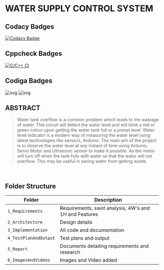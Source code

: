 # **WATER SUPPLY CONTROL SYSTEM**

## Codacy Badges
[![Codacy Badge](https://app.codacy.com/project/badge/Grade/2afbb34aeb2d44c39a5b9e3aad09ee71)](https://www.codacy.com/gh/Anushri-Daryapurkar/M2-EmbSys/dashboard?utm_source=github.com&amp;utm_medium=referral&amp;utm_content=Anushri-Daryapurkar/M2-EmbSys&amp;utm_campaign=Badge_Grade)
<br/>

## Cppcheck Badges
[![C/C++ CI](https://github.com/Anushri-Daryapurkar/M2-EmbSys/actions/workflows/c-cpp.yml/badge.svg)](https://github.com/Anushri-Daryapurkar/M2-EmbSys/actions/workflows/c-cpp.yml)
<br/>

## Codiga Badges
![svg](https://user-images.githubusercontent.com/98867361/157242969-cbea20bd-a736-4e05-97dd-e51490bddfc3.svg)          ![svg](https://user-images.githubusercontent.com/98867361/157243017-1d40454f-98f2-4213-a033-2e79416c4313.svg)
<br/>

## **ABSTRACT**
> Water tank overflow is a common problem which leads to the wastage of water. This circuit will detect the water level and will blink a red or green colour upon getting the water tank full or a preset level. Water level indicator is a modern way of measuring the water level using latest technologies like sensors, Arduino. The main aim of the project is to observe the water level at any instant of time using Arduino, Servo Motor and Ultrasonic sensor to make it possible. As the motor will turn off when the tank fulls with water so that the water will not overflow. This may be useful in saving water from getting waste.
<br/>

## Folder Structure
Folder             | Description
-------------------| -----------------------------------------
`1_Requirements`   | Requirements, swot analysis, 4W's and 1H and Features
`2_Architecture`         | Design details
`3_Implementation` | All code and documentation
`4_TestPlanAndOutput`      | Test plans and output
`5_Report` | Documents detailing requirements and research
`6_ImagesAndVideos`      | Images and Video added
